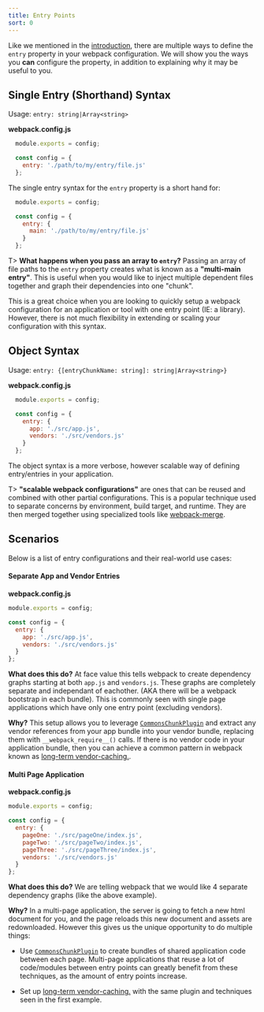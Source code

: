 ```yaml
---
title: Entry Points
sort: 0
---
```


Like we mentioned in the [introduction](./), there are multiple ways to define the `entry` property in your webpack configuration. We will show you the ways you **can** configure the property, in addition to explaining why it may be useful to you.

## Single Entry (Shorthand) Syntax

Usage: `entry: string|Array<string>`

**webpack.config.js**

```javascript
  module.exports = config;

  const config = {
    entry: './path/to/my/entry/file.js'
  };

```

The single entry syntax for the `entry` property is a short hand for:

```javascript
  module.exports = config;

  const config = {
    entry: {
      main: './path/to/my/entry/file.js'
    }
  };

```

T> **What happens when you pass an array to `entry`?** Passing an array of file paths to the `entry` property creates what is known as a **"multi-main entry"**. This is useful when you would like to inject multiple dependent files together and graph their dependencies into one "chunk".

This is a great choice when you are looking to quickly setup a webpack configuration for an application or tool with one entry point (IE: a library). However, there is not much flexibility in extending or scaling your configuration with this syntax.

## Object Syntax

Usage: `entry: {[entryChunkName: string]: string|Array<string>}`

**webpack.config.js**

```javascript
  module.exports = config;

  const config = {
    entry: {
      app: './src/app.js',
      vendors: './src/vendors.js'
    }
  };
```

The object syntax is a more verbose, however scalable way of defining entry/entries in your application.

T> **"scalable webpack configurations"** are ones that can be reused and combined with other partial configurations. This is a popular technique used to separate concerns by environment, build target, and runtime. They are then merged together using specialized tools like [webpack-merge](https://github.com/survivejs/webpack-merge).

## Scenarios

Below is a list of entry configurations and their real-world use cases:

#### Separate App and Vendor Entries

**webpack.config.js**

```javascript
module.exports = config;

const config = {
  entry: {
    app: './src/app.js',
    vendors: './src/vendors.js'
  }
};
```

**What does this do?** At face value this tells webpack to create dependency graphs starting at both `app.js` and `vendors.js`. These graphs are completely separate and independant of eachother. (AKA there will be a webpack bootstrap in each bundle). This is commonly seen with single page applications which have only one entry point (excluding vendors).

**Why?** This setup allows you to leverage [`CommonsChunkPlugin`](../../api/plugins/commonschunkplugin) and extract any vendor references from your app bundle into your vendor bundle, replacing them with `__webpack_require__()` calls. If there is no vendor code in your application bundle, then you can achieve a common pattern in webpack known as [long-term vendor-caching.](../../how-to/cache).

#### Multi Page Application

**webpack.config.js**

```javascript
module.exports = config;

const config = {
  entry: {
    pageOne: './src/pageOne/index.js',
    pageTwo: './src/pageTwo/index.js',
    pageThree: './src/pageThree/index.js',
    vendors: './src/vendors.js'
  }
};
```

**What does this do?** We are telling webpack that we would like 4 separate dependency graphs (like the above example).

**Why?** In a multi-page application, the server is going to fetch a new html document for you, and the page reloads this new document and assets are redownloaded. However this gives us the unique opportunity to do multiple things:

- Use [`CommonsChunkPlugin`](../../api/plugins/commonschunkplugin) to create bundles of shared application code between each page. Multi-page applications that reuse a lot of code/modules between entry points can greatly benefit from these techniques, as the amount of entry points increase.

- Set up [long-term vendor-caching.](../../how-to/cache) with the same plugin and techniques seen in the first example.



